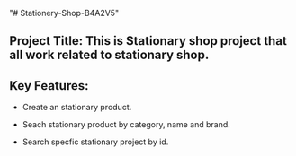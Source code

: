 "# Stationery-Shop-B4A2V5"

## Project Title: This is Stationary shop project that all work related to stationary shop.

## Key Features:

- Create an stationary product.

* Seach stationary product by category, name and brand.

- Search specfic stationary project by id.
